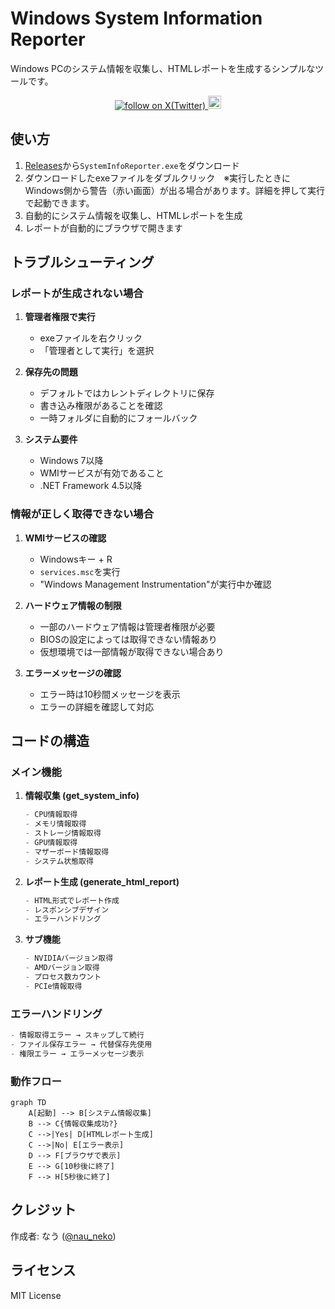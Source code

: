 # Windows System Information Reporter

Windows PCのシステム情報を収集し、HTMLレポートを生成するシンプルなツールです。

<p align="center">
    <a href="https://x.com/intent/follow?screen_name=nau_neko" target="_blank">
        <img src="https://img.shields.io/twitter/follow/nau_neko?logo=X&color=%20%23f5f5f5" alt="follow on X(Twitter)">
    </a>
    <a href="https://github.com/Pnowr/system-info-nau/blob/main/LICENSE">
        <img height="21" src="https://img.shields.io/badge/License-MIT-ffffff?labelColor=d4eaf7&color=2e6cc4" alt="license">
    </a>
</p>

## 使い方

1. [Releases](https://github.com/Pnowr/system-info-nau/releases/tag/v1.0)から`SystemInfoReporter.exe`をダウンロード
2. ダウンロードしたexeファイルをダブルクリック　※実行したときにWindows側から警告（赤い画面）が出る場合があります。詳細を押して実行で起動できます。
3. 自動的にシステム情報を収集し、HTMLレポートを生成
4. レポートが自動的にブラウザで開きます

## トラブルシューティング

### レポートが生成されない場合
1. **管理者権限で実行**
   - exeファイルを右クリック
   - 「管理者として実行」を選択

2. **保存先の問題**
   - デフォルトではカレントディレクトリに保存
   - 書き込み権限があることを確認
   - 一時フォルダに自動的にフォールバック

3. **システム要件**
   - Windows 7以降
   - WMIサービスが有効であること
   - .NET Framework 4.5以降

### 情報が正しく取得できない場合
1. **WMIサービスの確認**
   - Windowsキー + R
   - `services.msc`を実行
   - "Windows Management Instrumentation"が実行中か確認

2. **ハードウェア情報の制限**
   - 一部のハードウェア情報は管理者権限が必要
   - BIOSの設定によっては取得できない情報あり
   - 仮想環境では一部情報が取得できない場合あり

3. **エラーメッセージの確認**
   - エラー時は10秒間メッセージを表示
   - エラーの詳細を確認して対応

## コードの構造

### メイン機能
1. **情報収集 (get_system_info)**
   ```python
   - CPU情報取得
   - メモリ情報取得
   - ストレージ情報取得
   - GPU情報取得
   - マザーボード情報取得
   - システム状態取得
   ```

2. **レポート生成 (generate_html_report)**
   ```python
   - HTML形式でレポート作成
   - レスポンシブデザイン
   - エラーハンドリング
   ```

3. **サブ機能**
   ```python
   - NVIDIAバージョン取得
   - AMDバージョン取得
   - プロセス数カウント
   - PCIe情報取得
   ```

### エラーハンドリング
```python
- 情報取得エラー → スキップして続行
- ファイル保存エラー → 代替保存先使用
- 権限エラー → エラーメッセージ表示
```

### 動作フロー
```mermaid
graph TD
    A[起動] --> B[システム情報収集]
    B --> C{情報収集成功?}
    C -->|Yes| D[HTMLレポート生成]
    C -->|No| E[エラー表示]
    D --> F[ブラウザで表示]
    E --> G[10秒後に終了]
    F --> H[5秒後に終了]
```

## クレジット
作成者: なう ([@nau_neko](https://x.com/nau_neko))

## ライセンス
MIT License
